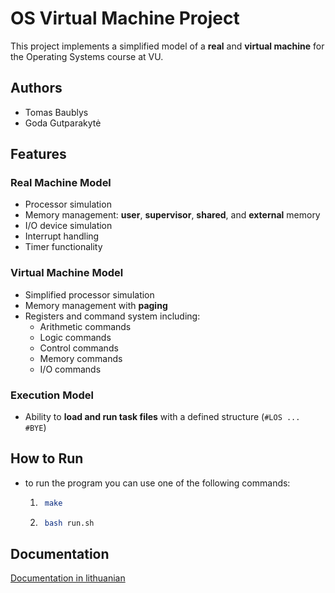# OS Virtual Machine Project

This project implements a simplified model of a **real** and **virtual machine** for the Operating Systems course at VU.

## Authors
- Tomas Baublys  
- Goda Gutparakytė  

## Features

### Real Machine Model
- Processor simulation  
- Memory management: **user**, **supervisor**, **shared**, and **external** memory  
- I/O device simulation  
- Interrupt handling  
- Timer functionality  

### Virtual Machine Model
- Simplified processor simulation  
- Memory management with **paging**  
- Registers and command system including:  
  - Arithmetic commands  
  - Logic commands  
  - Control commands  
  - Memory commands  
  - I/O commands  

### Execution Model
- Ability to **load and run task files** with a defined structure (`#LOS ... #BYE`)  

## How to Run
- to run the program you can use one of the following commands:
  1. ```bash
      make

  2. ```bash
      bash run.sh
## Documentation
[Documentation in lithuanian](Documentation/lithuanian.pdf)
